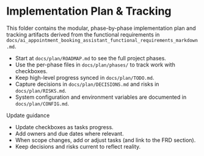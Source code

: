 # Implementation Plan & Tracking

This folder contains the modular, phase-by-phase implementation plan and tracking artifacts derived from the functional requirements in `docs/ai_appointment_booking_assistant_functional_requirements_markdown.md`.

- Start at `docs/plan/ROADMAP.md` to see the full project phases.
- Use the per-phase files in `docs/plan/phases/` to track work with checkboxes.
- Keep high-level progress synced in `docs/plan/TODO.md`.
- Capture decisions in `docs/plan/DECISIONS.md` and risks in `docs/plan/RISKS.md`.
- System configuration and environment variables are documented in `docs/plan/CONFIG.md`.

Update guidance
- Update checkboxes as tasks progress.
- Add owners and due dates where relevant.
- When scope changes, add or adjust tasks (and link to the FRD section).
- Keep decisions and risks current to reflect reality.

